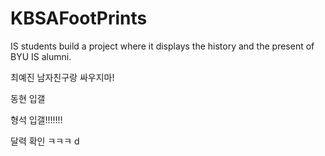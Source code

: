 # KBSAFootPrints
IS students build a project where it displays the history and the present of BYU IS alumni.

최예진 남자친구랑 싸우지마!

동현 입갤

형석 입갤!!!!!!!

달력 확인 ㅋㅋㅋ
d